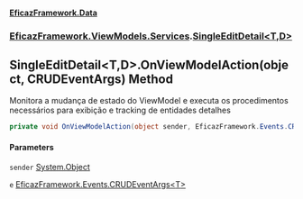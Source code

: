 #### [EficazFramework.Data](EficazFrameworkData.md 'EficazFramework Data')
### [EficazFramework.ViewModels.Services](EficazFrameworkData.md#EficazFramework.ViewModels.Services 'EficazFramework.ViewModels.Services').[SingleEditDetail&lt;T,D&gt;](EficazFramework.ViewModels.Services/SingleEditDetail_T,D_.md 'EficazFramework.ViewModels.Services.SingleEditDetail<T,D>')

## SingleEditDetail<T,D>.OnViewModelAction(object, CRUDEventArgs<T>) Method

Monitora a mudança de estado do ViewModel e executa os procedimentos   
necessários para exibição e tracking de entidades detalhes

```csharp
private void OnViewModelAction(object sender, EficazFramework.Events.CRUDEventArgs<T> e);
```
#### Parameters

<a name='EficazFramework.ViewModels.Services.SingleEditDetail_T,D_.OnViewModelAction(object,EficazFramework.Events.CRUDEventArgs_T_).sender'></a>

`sender` [System.Object](https://docs.microsoft.com/en-us/dotnet/api/System.Object 'System.Object')

<a name='EficazFramework.ViewModels.Services.SingleEditDetail_T,D_.OnViewModelAction(object,EficazFramework.Events.CRUDEventArgs_T_).e'></a>

`e` [EficazFramework.Events.CRUDEventArgs&lt;](EficazFramework.Events/CRUDEventArgs_T_.md 'EficazFramework.Events.CRUDEventArgs<T>')[T](EficazFramework.ViewModels.Services/SingleEditDetail_T,D_.md#EficazFramework.ViewModels.Services.SingleEditDetail_T,D_.T 'EficazFramework.ViewModels.Services.SingleEditDetail<T,D>.T')[&gt;](EficazFramework.Events/CRUDEventArgs_T_.md 'EficazFramework.Events.CRUDEventArgs<T>')